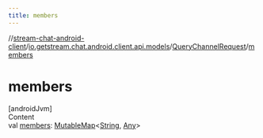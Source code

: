 ```yaml
---
title: members
---
```

//[stream-chat-android-client](../../../index.md)/[io.getstream.chat.android.client.api.models](../index.md)/[QueryChannelRequest](index.md)/[members](members.md)



# members  
[androidJvm]  
Content  
val [members](members.md): [MutableMap](https://kotlinlang.org/api/latest/jvm/stdlib/kotlin.collections/-mutable-map/index.html)&lt;[String](https://kotlinlang.org/api/latest/jvm/stdlib/kotlin/-string/index.html), [Any](https://kotlinlang.org/api/latest/jvm/stdlib/kotlin/-any/index.html)&gt;  



